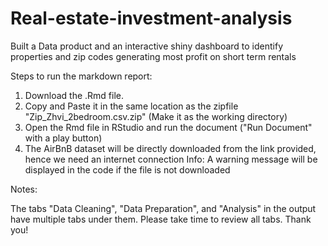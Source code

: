 # Real-estate-investment-analysis
Built a Data product and an interactive shiny dashboard to identify properties and zip codes generating most profit on short term rentals


Steps to run the markdown report: 
1. Download the .Rmd file. 
2. Copy and Paste it in the same location as the zipfile "Zip_Zhvi_2bedroom.csv.zip"
  (Make it as the working directory)
3. Open the Rmd file in RStudio and run the document ("Run Document" with a play button)
4. The AirBnB dataset will be directly downloaded from the link provided, 
   hence we need an internet connection
Info: A warning message will be displayed in the code if the file is not downloaded


Notes:

The tabs "Data Cleaning", "Data Preparation", and "Analysis" in
the output have multiple tabs under them. Please take time to review all 
tabs. Thank you!
